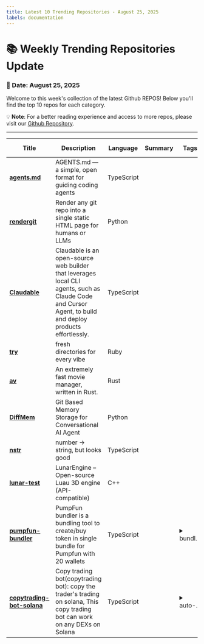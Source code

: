 ```yaml
---
title: Latest 10 Trending Repositories - August 25, 2025
labels: documentation
---
```

# 📚 Weekly Trending Repositories Update

### 📅 Date: August 25, 2025

Welcome to this week's collection of the latest Github REPOS! Below you'll find the top 10 repos for each category.

💡 **Note**: For a better reading experience and access to more repos, please visit our [Github Repository](https://github.com/marc-ko/daily-trending-repo).

---

| **Title** | **Description** | **Language** | **Summary** | **Tags** | **Stars Count** |
| --- | --- | --- | --- | --- | --- |
| **[agents.md](https://github.com/openai/agents.md)** | AGENTS.md — a simple, open format for guiding coding agents | TypeScript |  |  | 3376 |
| **[rendergit](https://github.com/karpathy/rendergit)** | Render any git repo into a single static HTML page for humans or LLMs | Python |  |  | 1174 |
| **[Claudable](https://github.com/opactorai/Claudable)** | Claudable is an open-source web builder that leverages local CLI agents, such as Claude Code and Cursor Agent, to build and deploy products effortlessly. | TypeScript |  |  | 808 |
| **[try](https://github.com/tobi/try)** | fresh directories for every vibe | Ruby |  |  | 502 |
| **[av](https://github.com/auv-sh/av)** | An extremely fast movie  manager, written in Rust. | Rust |  |  | 499 |
| **[DiffMem](https://github.com/Growth-Kinetics/DiffMem)** | Git Based Memory Storage for Conversational AI Agent | Python |  |  | 484 |
| **[nstr](https://github.com/shuding/nstr)** | number → string, but looks good | TypeScript |  |  | 444 |
| **[lunar-test](https://github.com/lunarengine/lunar-test)** | LunarEngine – Open-source Luau 3D engine (API-compatible) | C++ |  |  | 371 |
| **[pumpfun-bundler](https://github.com/printz-labs/pumpfun-bundler)** | PumpFun bundler is a bundling tool to create/buy token in single bundle for Pumpfun with 20 wallets | TypeScript |  | <details><summary>bundl...</summary><p>bundler, bundler-bot, pumpfun-bundler</p></details> | 344 |
| **[copytrading-bot-solana](https://github.com/printz-labs/copytrading-bot-solana)** | Copy trading bot(copytrading bot): copy the trader's trading on solana, This copy trading bot can work on any DEXs on Solana | TypeScript |  | <details><summary>auto-...</summary><p>auto-trade-bot, bot, copy-trade, copy-trading, copytrading, dexscreener, jupiter, raydium-bot, solana, solana-trade-bot, trade, trade-bot, trading</p></details> | 341 |

